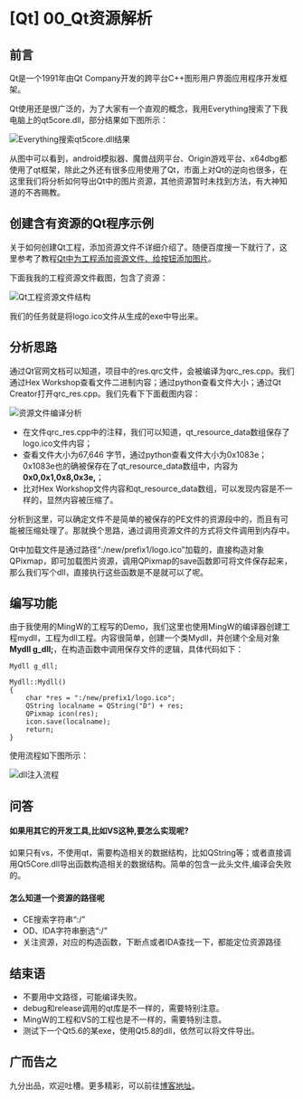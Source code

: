 # [Qt] 00_Qt资源解析 

## 前言
Qt是一个1991年由Qt Company开发的跨平台C++图形用户界面应用程序开发框架。

Qt使用还是很广泛的，为了大家有一个直观的概念，我用Everything搜索了下我电脑上的qt5core.dll，部分结果如下图所示：

![Everything搜索qt5core.dll结果](https://ninecents.github.io/course/Qt/00_Qt资源解析/Everything搜索qt5core.dll结果.png)

从图中可以看到，android模拟器、魔兽战网平台、Origin游戏平台、x64dbg都使用了qt框架，除此之外还有很多应用使用了Qt，市面上对Qt的逆向也很多，在这里我们将分析如何导出Qt中的图片资源，其他资源暂时未找到方法，有大神知道的不吝赐教。


## 创建含有资源的Qt程序示例

关于如何创建Qt工程，添加资源文件不详细介绍了。随便百度搜一下就行了，这里参考了教程[Qt中为工程添加资源文件、给按钮添加图片](https://blog.csdn.net/lbb2016/article/details/52675773)。

下面我我的工程资源文件截图，包含了资源：

![Qt工程资源文件结构](https://ninecents.github.io/course/Qt/00_Qt资源解析/Qt工程资源文件结构.png)

我们的任务就是将logo.ico文件从生成的exe中导出来。


## 分析思路
通过Qt官网文档可以知道，项目中的res.qrc文件，会被编译为qrc_res.cpp。我们通过Hex Workshop查看文件二进制内容；通过python查看文件大小；通过Qt Creator打开qrc_res.cpp。我们先看下下面截图内容：

![资源文件编译分析](https://ninecents.github.io/course/Qt/00_Qt资源解析/资源文件编译分析.png)

- 在文件qrc_res.cpp中的注释，我们可以知道，qt_resource_data数组保存了logo.ico文件内容；
- 查看文件大小为67,646 字节，通过python查看文件大小为0x1083e；0x1083e也的确被保存在了qt_resource_data数组中，内容为**0x0,0x1,0x8,0x3e,**；
- 比对Hex Workshop文件内容和qt_resource_data数组，可以发现内容是不一样的，显然内容被压缩了。

分析到这里，可以确定文件不是简单的被保存的PE文件的资源段中的，而且有可能被压缩处理了。那就换个思路，通过调用资源文件的方式将文件调用到内存中。

Qt中加载文件是通过路径“:/new/prefix1/logo.ico”加载的，直接构造对象QPixmap，即可加载图片资源，调用QPixmap的save函数即可将文件保存起来，那么我们写个dll，直接执行这些函数是不是就可以了呢。


## 编写功能
由于我使用的MingW的工程写的Demo，我们这里也使用MingW的编译器创建工程mydll，工程为dll工程。内容很简单，创建一个类Mydll，并创建个全局对象**Mydll g_dll;**，在构造函数中调用保存文件的逻辑，具体代码如下：

```
Mydll g_dll;

Mydll::Mydll()
{
    char *res = ":/new/prefix1/logo.ico";
    QString localname = QString("D") + res;
    QPixmap icon(res);
    icon.save(localname);
    return;
}
```

使用流程如下图所示：

![dll注入流程](https://ninecents.github.io/course/Qt/00_Qt资源解析/dll注入流程.png)


## 问答
#### 如果用其它的开发工具,比如VS这种,要怎么实现呢?
如果只有vs，不使用qt，需要构造相关的数据结构，比如QString等；或者直接调用Qt5Core.dll导出函数构造相关的数据结构。简单的包含一此头文件,编译会失败的。

#### 怎么知道一个资源的路径呢
- CE搜索字符串“:/”
- OD、IDA字符串删选“:/”
- 关注资源，对应的构造函数，下断点或者IDA查找一下，都能定位资源路径


## 结束语
- 不要用中文路径，可能编译失败。
- debug和release调用的qt库是不一样的，需要特别注意。
- MingW的工程和VS的工程也是不一样的，需要特别注意。
- 测试下一个Qt5.6的某exe，使用Qt5.8的dll，依然可以将文件导出。


## 广而告之
九分出品，欢迎吐槽。更多精彩，可以前往[博客地址](https://ninecents.github.io)。
